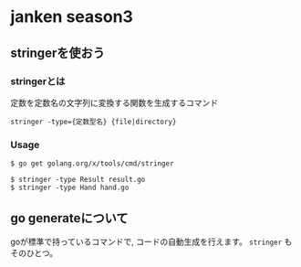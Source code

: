 # janken season3
## stringerを使おう
### stringerとは
定数を定数名の文字列に変換する関数を生成するコマンド

```
stringer -type={定数型名} {file|directory}
```

### Usage

```
$ go get golang.org/x/tools/cmd/stringer

$ stringer -type Result result.go
$ stringer -type Hand hand.go
```

## go generateについて
goが標準で持っているコマンドで, コードの自動生成を行えます。
`stringer` もそのひとつ。
